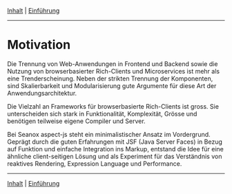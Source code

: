 [Inhalt](README.md#motivation) | [Einf&uuml;hrung](introduction.md)
- - -

# Motivation

Die Trennung von Web-Anwendungen in Frontend und Backend sowie die Nutzung von
browserbasierter Rich-Clients und Microservices ist mehr als eine
Trenderscheinung. Neben der strikten Trennung der Komponenten, sind
Skalierbarkeit und Modularisierung gute Argumente f&uuml;r diese Art der
Anwendungsarchitektur.

Die Vielzahl an Frameworks f&uuml;r browserbasierte Rich-Clients ist gross.
Sie unterscheiden sich stark in Funktionalit&auml;t, Komplexit&auml;t,
Gr&ouml;sse und ben&ouml;tigen teilweise eigene Compiler und Server.

Bei Seanox aspect-js steht ein minimalistischer Ansatz im Vordergrund.
Gepr&auml;gt durch die guten Erfahrungen mit JSF (Java Server Faces) in Bezug
auf Funktion und einfache Integration ins Markup, entstand die Idee f&uuml;r
eine &auml;hnliche client-seitigen L&ouml;sung und als Experiment f&uuml;r das
Verst&auml;ndnis von reaktives Rendering, Expression Language und Performance.


- - -

[Inhalt](README.md#motivation) | [Einf&uuml;hrung](introduction.md)
